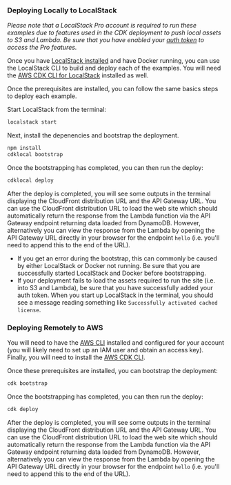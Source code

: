 ### Deploying Locally to LocalStack

_Please note that a LocalStack Pro account is required to run these examples due to features used in the CDK deployment to push local assets to S3 and Lambda. Be sure that you have enabled your [auth token](https://docs.localstack.cloud/getting-started/auth-token/) to access the Pro features._

Once you have [LocalStack installed](https://docs.localstack.cloud/getting-started/installation/) and have Docker running, you can use the LocalStack CLI to build and deploy each of the examples. You will need the [AWS CDK CLI for LocalStack](https://docs.localstack.cloud/user-guide/integrations/aws-cdk/#aws-cdk-cli-for-localstack) installed as well.

Once the prerequisites are installed, you can follow the same basics steps to deploy each example.

Start LocalStack from the terminal:

```bash
localstack start
```

Next, install the depenencies and bootstrap the deployment.

```bash
npm install
cdklocal bootstrap
```

Once the bootstrapping has completed, you can then run the deploy:

```bash
cdklocal deploy
```

After the deploy is completed, you will see some outputs in the terminal displaying the CloudFront distribution URL and the API Gateway URL. You can use the CloudFront distribution URL to load the web site which should automatically return the response from the Lambda function via the API Gateway endpoint returning data loaded from DynamoDB. However, alternatively you can view the response from the Lambda by opening the API Gateway URL directly in your browser for the endpoint `hello` (i.e. you'll need to append this to the end of the URL).

* If you get an error during the bootstrap, this can commonly be caused by either LocalStack or Docker not running. Be sure that you are successfully started LocalStack and Docker before bootstrapping.
* If your deployment fails to load the assets required to run the site (i.e. into S3 and Lambda), be sure that you have successfully added your auth token. When you start up LocalStack in the terminal, you should see a message reading something like `Successfully activated cached license`.

### Deploying Remotely to AWS

You will need to have the [AWS CLI](https://github.com/aws/aws-cli/tree/v2?tab=readme-ov-file#installation) installed and configured for your account (you will likely need to set up an IAM user and obtain an access key). Finally, you will need to install the [AWS CDK CLI](https://docs.aws.amazon.com/cdk/v2/guide/getting_started.html#getting_started_install).

Once these prerequisites are installed, you can bootstrap the deployment:

```bash
cdk bootstrap
```

Once the bootstrapping has completed, you can then run the deploy:

```bash
cdk deploy
```

After the deploy is completed, you will see some outputs in the terminal displaying the CloudFront distribution URL and the API Gateway URL. You can use the CloudFront distribution URL to load the web site which should automatically return the response from the Lambda function via the API Gateway endpoint returning data loaded from DynamoDB. However, alternatively you can view the response from the Lambda by opening the API Gateway URL directly in your browser for the endpoint `hello` (i.e. you'll need to append this to the end of the URL).